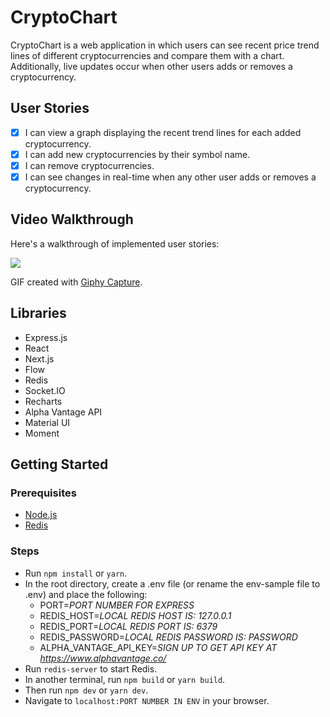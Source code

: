 # CryptoChart

CryptoChart is a web application in which users can see recent price trend lines of different cryptocurrencies and compare them with a chart. Additionally, live updates occur when other users adds or removes a cryptocurrency.

## User Stories
- [x] I can view a graph displaying the recent trend lines for each added cryptocurrency.
- [x] I can add new cryptocurrencies by their symbol name.
- [x] I can remove cryptocurrencies.
- [x] I can see changes in real-time when any other user adds or removes a cryptocurrency.

## Video Walkthrough
Here's a walkthrough of implemented user stories:

![](https://github.com/Li-Victor/ChartCrypto/blob/master/1.gif)

GIF created with [Giphy Capture](https://giphy.com/apps/giphycapture).

## Libraries

* Express.js
* React
* Next.js
* Flow
* Redis
* Socket.IO
* Recharts
* Alpha Vantage API
* Material UI
* Moment

## Getting Started

### Prerequisites

* [Node.js](https://nodejs.org)
* [Redis](https://redis.io/)

### Steps

* Run `npm install` or `yarn`.
* In the root directory, create a .env file (or rename the env-sample file to .env) and place the following:
  * PORT=*PORT NUMBER FOR EXPRESS*
  * REDIS_HOST=*LOCAL REDIS HOST IS: 127.0.0.1*
  * REDIS_PORT=*LOCAL REDIS PORT IS: 6379*
  * REDIS_PASSWORD=*LOCAL REDIS PASSWORD IS: PASSWORD*
  * ALPHA_VANTAGE_API_KEY=*SIGN UP TO GET API KEY AT https://www.alphavantage.co/*
* Run `redis-server` to start Redis.
* In another terminal, run `npm build` or `yarn build`.
* Then run `npm dev` or `yarn dev`.
* Navigate to `localhost:PORT NUMBER IN ENV` in your browser.
